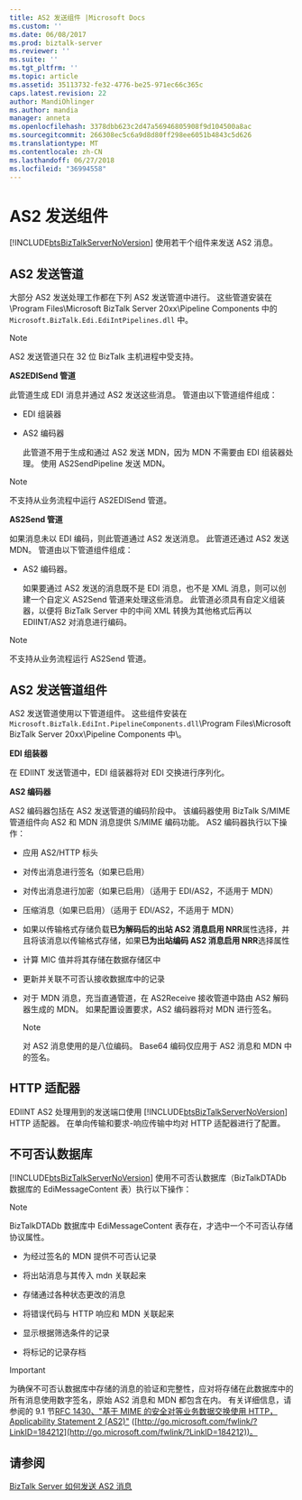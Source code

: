 ```yaml
---
title: AS2 发送组件 |Microsoft Docs
ms.custom: ''
ms.date: 06/08/2017
ms.prod: biztalk-server
ms.reviewer: ''
ms.suite: ''
ms.tgt_pltfrm: ''
ms.topic: article
ms.assetid: 35113732-fe32-4776-be25-971ec66c365c
caps.latest.revision: 22
author: MandiOhlinger
ms.author: mandia
manager: anneta
ms.openlocfilehash: 3378dbb623c2d47a56946805908f9d104500a8ac
ms.sourcegitcommit: 266308ec5c6a9d8d80ff298ee6051b4843c5d626
ms.translationtype: MT
ms.contentlocale: zh-CN
ms.lasthandoff: 06/27/2018
ms.locfileid: "36994558"
---
```

# <a name="as2-send-components"></a>AS2 发送组件
[!INCLUDE[btsBizTalkServerNoVersion](../includes/btsbiztalkservernoversion-md.md)] 使用若干个组件来发送 AS2 消息。  
  
## <a name="as2-send-pipelines"></a>AS2 发送管道  
 大部分 AS2 发送处理工作都在下列 AS2 发送管道中进行。 这些管道安装在 \Program Files\Microsoft BizTalk Server 20xx\Pipeline Components 中的 `Microsoft.BizTalk.Edi.EdiIntPipelines.dll` 中。  
  
> [!NOTE]
>  AS2 发送管道只在 32 位 BizTalk 主机进程中受支持。  
  
 **AS2EDISend 管道**  
  
 此管道生成 EDI 消息并通过 AS2 发送这些消息。 管道由以下管道组件组成：  
  
- EDI 组装器  
  
- AS2 编码器  
  
  此管道不用于生成和通过 AS2 发送 MDN，因为 MDN 不需要由 EDI 组装器处理。 使用 AS2SendPipeline 发送 MDN。  
  
> [!NOTE]
>  不支持从业务流程中运行 AS2EDISend 管道。  
  
 **AS2Send 管道**  
  
 如果消息未以 EDI 编码，则此管道通过 AS2 发送消息。 此管道还通过 AS2 发送 MDN。 管道由以下管道组件组成：  
  
- AS2 编码器。  
  
  如果要通过 AS2 发送的消息既不是 EDI 消息，也不是 XML 消息，则可以创建一个自定义 AS2Send 管道来处理这些消息。 此管道必须具有自定义组装器，以便将 BizTalk Server 中的中间 XML 转换为其他格式后再以 EDIINT/AS2 对消息进行编码。  
  
> [!NOTE]
>  不支持从业务流程运行 AS2Send 管道。  
  
## <a name="as2-send-pipeline-components"></a>AS2 发送管道组件  
 AS2 发送管道使用以下管道组件。 这些组件安装在`Microsoft.BizTalk.EdiInt.PipelineComponents.dll`\Program Files\Microsoft BizTalk Server 20xx\Pipeline Components 中\\。  
  
 **EDI 组装器**  
  
 在 EDIINT 发送管道中，EDI 组装器将对 EDI 交换进行序列化。  
  
 **AS2 编码器**  
  
 AS2 编码器包括在 AS2 发送管道的编码阶段中。 该编码器使用 BizTalk S/MIME 管道组件向 AS2 和 MDN 消息提供 S/MIME 编码功能。 AS2 编码器执行以下操作：  
  
-   应用 AS2/HTTP 标头  
  
-   对传出消息进行签名（如果已启用）  
  
-   对传出消息进行加密（如果已启用）（适用于 EDI/AS2，不适用于 MDN）  
  
-   压缩消息（如果已启用）（适用于 EDI/AS2，不适用于 MDN）  
  
-   如果以传输格式存储负载**已为解码后的出站 AS2 消息启用 NRR**属性选择，并且将该消息以传输格式存储，如果**已为出站编码 AS2 消息启用 NRR**选择属性  
  
-   计算 MIC 值并将其存储在数据存储区中  
  
-   更新并关联不可否认接收数据库中的记录  
  
-   对于 MDN 消息，充当直通管道，在 AS2Receive 接收管道中路由 AS2 解码器生成的 MDN。 如果配置设置要求，AS2 编码器将对 MDN 进行签名。  
  
    > [!NOTE]
    >  对 AS2 消息使用的是八位编码。 Base64 编码仅应用于 AS2 消息和 MDN 中的签名。  
  
## <a name="http-adapter"></a>HTTP 适配器  
 EDIINT AS2 处理用到的发送端口使用 [!INCLUDE[btsBizTalkServerNoVersion](../includes/btsbiztalkservernoversion-md.md)] HTTP 适配器。 在单向传输和要求-响应传输中均对 HTTP 适配器进行了配置。  
  
## <a name="non-repudiation-database"></a>不可否认数据库  
 [!INCLUDE[btsBizTalkServerNoVersion](../includes/btsbiztalkservernoversion-md.md)] 使用不可否认数据库（BizTalkDTADb 数据库的 EdiMessageContent 表）执行以下操作：  
  
> [!NOTE]
>  BizTalkDTADb 数据库中 EdiMessageContent 表存在，才选中一个不可否认存储协议属性。  
  
-   为经过签名的 MDN 提供不可否认记录  
  
-   将出站消息与其传入 mdn 关联起来  
  
-   存储通过各种状态更改的消息  
  
-   将错误代码与 HTTP 响应和 MDN 关联起来  
  
-   显示根据筛选条件的记录  
  
-   将标记的记录存档  
  
> [!IMPORTANT]
>  为确保不可否认数据库中存储的消息的验证和完整性，应对将存储在此数据库中的所有消息使用数字签名，原始 AS2 消息和 MDN 都包含在内。 有关详细信息，请参阅的 9.1 节[RFC 1430、"基于 MIME 的安全对等业务数据交换使用 HTTP，Applicability Statement 2 (AS2)"](http://go.microsoft.com/fwlink/?LinkID=184212) ([http://go.microsoft.com/fwlink/?LinkID=184212](http://go.microsoft.com/fwlink/?LinkID=184212))。  
  
## <a name="see-also"></a>请参阅  
 [BizTalk Server 如何发送 AS2 消息](../core/how-biztalk-server-sends-as2-messages.md)
